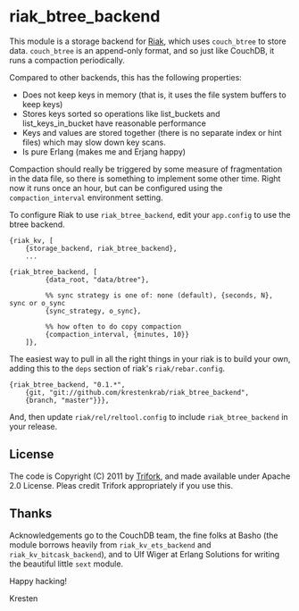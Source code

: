 riak_btree_backend
==================

This module is a storage backend for [Riak](http://wiki.basho.com),
which uses `couch_btree` to store data.  `couch_btree` is an
append-only format, and so just like CouchDB, it runs a compaction
periodically.

Compared to other backends, this has the following properties:

- Does not keep keys in memory (that is, it uses the file system
  buffers to keep keys)
- Stores keys sorted so operations like list_buckets and
  list_keys_in_bucket have reasonable performance
- Keys and values are stored together (there is no separate index or
  hint files) which may slow down key scans.
- Is pure Erlang (makes me and Erjang happy)

Compaction should really be triggered by some measure of fragmentation
in the data file, so there is something to implement some other time.
Right now it runs once an hour, but can be configured using the
`compaction_interval` environment setting.

To configure Riak to use `riak_btree_backend`, edit your `app.config`
to use the btree backend.

    {riak_kv, [
        {storage_backend, riak_btree_backend},
        ...

    {riak_btree_backend, [
             {data_root, "data/btree"},

             %% sync strategy is one of: none (default), {seconds, N}, sync or o_sync
             {sync_strategy, o_sync},

             %% how often to do copy compaction
             {compaction_interval, {minutes, 10}}
        ]},

The easiest way to pull in all the right things in your riak is to
build your own, adding this to the `deps` section of riak's
`riak/rebar.config`.

    {riak_btree_backend, "0.1.*",
        {git, "git://github.com/krestenkrab/riak_btree_backend",
        {branch, "master"}}},

And, then update `riak/rel/reltool.config` to include
`riak_btree_backend` in your release.


License
-------

The code is Copyright (C) 2011 by [Trifork](http://www.trifork.com),
and made available under Apache 2.0 License.  Pleas credit Trifork
appropriately if you use this.


Thanks
------

Acknowledgements go to the CouchDB team, the fine folks at Basho (the
module borrows heavily from `riak_kv_ets_backend` and
`riak_kv_bitcask_backend`), and to Ulf Wiger at Erlang Solutions for
writing the beautiful little `sext` module.


Happy hacking!

Kresten